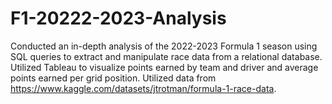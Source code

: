 # F1-20222-2023-Analysis
Conducted an in-depth analysis of the 2022-2023 Formula 1 season using SQL queries to extract and manipulate race data from a relational database. Utilized Tableau to visualize points earned by team and driver and average points earned per grid position. Utilized data from https://www.kaggle.com/datasets/jtrotman/formula-1-race-data.
